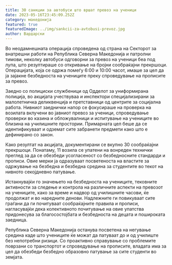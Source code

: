 ```yaml
---
title: 30 санкции за автобуси што вршат превоз на ученици
date: 2023-05-16T23:45:09.252Z
category: македонија
featured: true
featuredImage: ../img/sankcii-za-avtobusi-prevoz.jpg
author: Вардарски
---
```

Во неодамнешната операција спроведена од страна на Секторот за внатрешни работи на Република Северна Македонија и патролни тимови, неколку автобуси одговорни за превоз на ученици беа под лупа, што резултираше со откривање на бројни сообраќајни прекршоци. Операцијата, која се одржа помеѓу 6:00 и 10:00 часот, имаше за цел да ја зајакне безбедноста на учениците преку спроведување на прописите за превоз.

Заедно со полициски службеници од Одделот за униформирана полиција, во акцијата учествуваа и инспектори специјализирани за малолетничка деликвенција и претставници од центрите за социјална работа. Нивниот заеднички напор се фокусираше на проверка на возилата вклучени во јавниот превоз за ученици, спроведување проверки во казина и обложувалници и испитување на учениците во близина на училишните простории. Примарната цел беше да се идентификуваат и одземат сите забранети предмети како што е дефинирано со закон.

Како резултат на акцијата, документирани се вкупно 30 сообраќајни прекршоци. Понатаму, 11 возила се упатени на вонреден технички преглед за да се обезбеди усогласеност со безбедносните стандарди и прописи. Овие мерки ја одразуваат посветеноста на властите за одржување на безбедна и безбедна средина за студентите во текот на нивното секојдневно патување.

Истакнувајќи го значењето на безбедноста на учениците, тековните активности за следење и контрола на различните аспекти на превозот на учениците, како за време и надвор од училишните часови, ќе продолжат и во наредните денови. Надлежните ги повикуваат сите граѓани да ги почитуваат сообраќајните правила и прописи, нагласувајќи дека колективното почитување на овие упатства придонесува за благосостојбата и безбедноста на децата и пошироката заедница.

Република Северна Македонија останува посветена на негување средина каде што учениците ќе можат да патуваат до и од училиште без непотребни ризици. Со проактивно справување со проблемите поврзани со транспортот и спроведување на прописите, владата има за цел да обезбеди безбедно образовно патување за сите студенти во земјата.